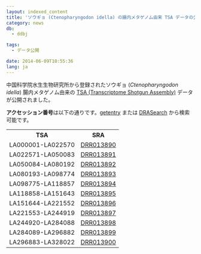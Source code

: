 ```yaml
---
layout: indexed_content
title: 'ソウギョ (Ctenopharyngodon idella) の腸内メタゲノム由来 TSA データの公開'
category: news
db:
  - ddbj

tags:
  - データ公開

date: 2014-06-09T10:55:36
lang: ja
---
```


<p>中国科学院水生生物研究所から登録されたソウギョ (<em>Ctenopharyngodon idella</em>) 腸内メタゲノム由来の <a href="/ddbj/tsa.html">TSA (Transcriptome Shotgun Assembly)</a> データが公開されました。</p>

<p><strong>アクセッション番号</strong>は以下の通りです。<a href="http://getentry.ddbj.nig.ac.jp/top-j.html" target="_blank">getentry</a> または <a href="http://ddbj.nig.ac.jp/DRASearch/" target="_blank">DRASearch</a> から検索可能です。</p>

<table class="t04">
    <tbody>
        <tr>
            <th> TSA </th>
            <th> SRA </th>
        </tr>
        <tr>
            <td> LA000001-LA022570 </td>
            <td> <a href="http://ddbj.nig.ac.jp/DRASearch/run?acc=DRR013890">DRR013890</a> </td>
        </tr>
        <tr>
            <td> LA022571-LA050083 </td>
            <td> <a href="http://ddbj.nig.ac.jp/DRASearch/run?acc=DRR013891">DRR013891</a> </td>
        </tr>
        <tr>
            <td> LA050084-LA080192 </td>
            <td> <a href="http://ddbj.nig.ac.jp/DRASearch/run?acc=DRR013892">DRR013892</a> </td>
        </tr>
        <tr>
            <td> LA080193-LA098774 </td>
            <td> <a href="http://ddbj.nig.ac.jp/DRASearch/run?acc=DRR013893">DRR013893</a> </td>
        </tr>
        <tr>
            <td> LA098775-LA118857 </td>
            <td> <a href="http://ddbj.nig.ac.jp/DRASearch/run?acc=DRR013894">DRR013894</a> </td>
        </tr>
        <tr>
            <td> LA118858-LA151643 </td>
            <td> <a href="http://ddbj.nig.ac.jp/DRASearch/run?acc=DRR013895">DRR013895</a> </td>
        </tr>
        <tr>
            <td> LA151644-LA221552 </td>
            <td> <a href="http://ddbj.nig.ac.jp/DRASearch/run?acc=DRR013896">DRR013896</a> </td>
        </tr>
        <tr>
            <td> LA221553-LA244919 </td>
            <td> <a href="http://ddbj.nig.ac.jp/DRASearch/run?acc=DRR013897">DRR013897</a> </td>
        </tr>
        <tr>
            <td> LA244920-LA284088 </td>
            <td> <a href="http://ddbj.nig.ac.jp/DRASearch/run?acc=DRR013898">DRR013898</a> </td>
        </tr>
        <tr>
            <td> LA284089-LA296882 </td>
            <td> <a href="http://ddbj.nig.ac.jp/DRASearch/run?acc=DRR013899">DRR013899</a> </td>
        </tr>
        <tr>
            <td> LA296883-LA328022 </td>
            <td> <a href="http://ddbj.nig.ac.jp/DRASearch/run?acc=DRR013900">DRR013900</a> </td>
        </tr>
    </tbody>
</table>
